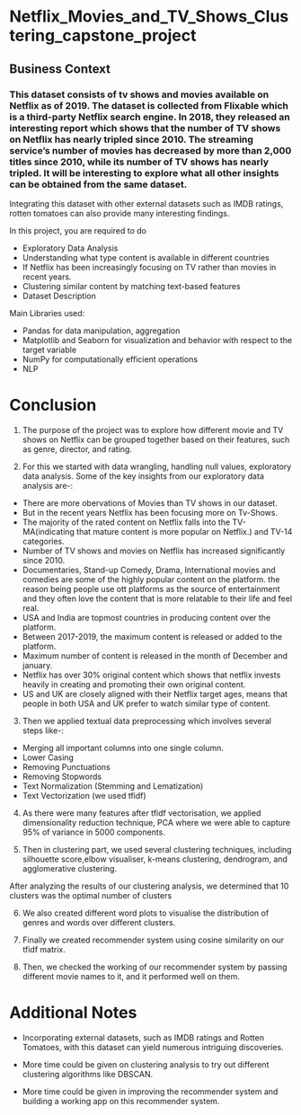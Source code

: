 # Netflix_Movies_and_TV_Shows_Clustering_capstone_project


## Business Context

### This dataset consists of tv shows and movies available on Netflix as of 2019. The dataset is collected from Flixable which is a third-party Netflix search engine. In 2018, they released an interesting report which shows that the number of TV shows on Netflix has nearly tripled since 2010. The streaming service’s number of movies has decreased by more than 2,000 titles since 2010, while its number of TV shows has nearly tripled. It will be interesting to explore what all other insights can be obtained from the same dataset.

Integrating this dataset with other external datasets such as IMDB ratings, rotten tomatoes can also provide many interesting findings.

In this project, you are required to do

- Exploratory Data Analysis
- Understanding what type content is available in different countries
- If Netflix has been increasingly focusing on TV rather than movies in recent years.
- Clustering similar content by matching text-based features
- Dataset Description



Main Libraries used:

- Pandas for data manipulation, aggregation
- Matplotlib and Seaborn for visualization and behavior with respect to the target variable
- NumPy for computationally efficient operations
- NLP

# Conclusion


1. The purpose of the project was to explore how different movie and TV shows on Netflix can be grouped together based on their features, such as genre, director, and rating.

2. For this we started with data wrangling, handling null values, exploratory data analysis. Some of the key insights from our exploratory data analysis are-:

- There are more obervations of Movies than TV shows in our dataset.
- But in the recent years Netflix has been focusing more on Tv-Shows.
- The majority of the rated content on Netflix falls into the TV-MA(indicating that mature content is more popular on Netflix.) and TV-14 categories.
- Number of TV shows and movies on Netflix has increased significantly since 2010.
- Documentaries, Stand-up Comedy, Drama, International movies and comedies are some of the highly popular content on the platform. the reason being people use ott platforms as the source of entertainment and they often love the content that is more relatable to their life and feel real.
- USA and India are topmost countries in producing content over the platform.
- Between 2017-2019, the maximum content is released or added to the platform.
- Maximum number of content is released in the month of December and january.
- Netflix has over 30% original content which shows that netflix invests heavily in creating and promoting their own original content.
- US and UK are closely aligned with their Netflix target ages, means that people in both USA and UK prefer to watch similar type of content.

3. Then we applied textual data preprocessing which involves several steps like-:
- Merging all important columns into one single column.
- Lower Casing
- Removing Punctuations
- Removing Stopwords
- Text Normalization (Stemming and Lematization)
- Text Vectorization (we used tfidf)
4. As there were many features after tfidf vectorisation, we applied dimensionality reduction technique, PCA where we were able to capture 95% of variance in 5000 components.

5. Then in clustering part, we used several clustering techniques, including silhouette score,elbow visualiser, k-means clustering, dendrogram, and agglomerative clustering.

After analyzing the results of our clustering analysis, we determined that 10 clusters was the optimal number of clusters

6. We also created different word plots to visualise the distribution of genres and words over different clusters.

7. Finally we created recommender system using cosine similarity on our tfidf matrix.

8. Then, we checked the working of our recommender system by passing different movie names to it, and it performed well on them.

# Additional Notes

- Incorporating external datasets, such as IMDB ratings and Rotten Tomatoes, with this dataset can yield numerous intriguing discoveries.

- More time could be given on clustering analysis to try out different clustering algorithms like DBSCAN.

- More time could be given in improving the recommender system and building a working app on this recommender system.

#
